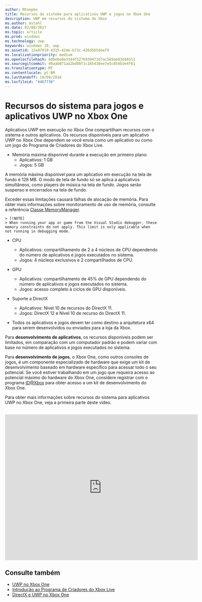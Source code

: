 ```yaml
---
author: Mtoepke
title: Recursos do sistema para aplicativos UWP e jogos no Xbox One
description: UWP em recursos do sistema do Xbox
ms.author: mstahl
ms.date: 02/08/2017
ms.topic: article
ms.prod: windows
ms.technology: uwp
keywords: windows 10, uwp
ms.assetid: 12e87019-4315-424e-b73c-426d565deef9
ms.localizationpriority: medium
ms.openlocfilehash: 8d6ebe8e3344f5276939471d7ac569ae83d48311
ms.sourcegitcommit: 49aab071aa2bd88f1c165438ee7e5c854b3e4f61
ms.translationtype: MT
ms.contentlocale: pt-BR
ms.lasthandoff: 10/09/2018
ms.locfileid: "4467738"
---
```

# <a name="system-resources-for-uwp-apps-and-games-on-xbox-one"></a>Recursos do sistema para jogos e aplicativos UWP no Xbox One

Aplicativos UWP em execução no Xbox One compartilham recursos com o sistema e outros aplicativos. Os recursos disponíveis para um aplicativo UWP no Xbox One dependem se você envia como um aplicativo ou como um jogo do Programa de Criadores do Xbox Live.

* Memória máxima disponível durante a execução em primeiro plano:
    * Aplicativos: 1 GB
    * Jogos: 5 GB

A memória máxima disponível para um aplicativo em execução na tela de fundo é 128 MB. O modo de tela de fundo só se aplica a aplicativos simultâneos, como players de música na tela de fundo.  Jogos serão suspenso e encerrados na tela de fundo.

Exceder essas limitações causará falhas de alocação de memória. Para obter mais informações sobre monitoramento de uso de memória, consulte a referência [Classe MemoryManager](https://msdn.microsoft.com/library/windows/apps/windows.system.memorymanager.aspx).
    
    > [!NOTE]
    > When running your app or game from the Visual Studio debugger, these memory constraints do not apply. This limit is only applicable when not running in debugging mode.

* CPU
    * Aplicativos: compartilhamento de 2 a 4 núcleos de CPU dependendo do número de aplicativos e jogos executados no sistema.
    * Jogos: 4 núcleos exclusivos e 2 compartilhados de CPU.

* GPU
    * Aplicativos: compartilhamento de 45% de GPU dependendo do número de aplicativos e jogos executados no sistema.
    * Jogos: acesso completo à ciclos de GPU disponíveis.

* Suporte a DirectX
    * Aplicativos: Nível 10 de recursos do DirectX 11.
    * Jogos: DirectX 12 e Nível 10 de recurso do DirectX 11.

* Todos os aplicativos e jogos devem ter como destino a arquitetura x64 para serem desenvolvidos ou enviados para a loja da Xbox.  

Para **desenvolvimento de aplicativos**, os recursos disponíveis podem ser limitados, em comparação com um computador padrão e podem variar com base no número de aplicativos e jogos executados no sistema.

Para **desenvolvimento de jogos**, o Xbox One, como outros consoles de jogos, é um componente especializado de hardware que exige um kit de desenvolvimento baseado em hardware específico para acessar todo o seu potencial. Se você estiver trabalhando em um jogo que requeira acesso ao potencial máximo do hardware do Xbox One, considere registrar com o programa [ID@Xbox](http://www.xbox.com/Developers/id) para obter acesso a um kit de desenvolvimento do Xbox One.


Para obter mais informações sobre recursos do sistema para aplicativos UWP no Xbox One, veja a primeira parte deste vídeo.
</br>
</br>
<iframe src="https://mva.microsoft.com/en-US/training-courses-embed/developing-xbox-one-applications-16860/Video-What-s-Unique--vk0fOPf9C_2006218965" width="636" height="480" allowFullScreen frameBorder="0"></iframe>

## <a name="see-also"></a>Consulte também
- [UWP no Xbox One](index.md)
- [Introdução ao Programa de Criadores do Xbox Live](../xbox-live/get-started-with-creators/get-started-with-xbox-live-creators.md)
- [DirectX e UWP no Xbox One](https://blogs.msdn.microsoft.com/chuckw/2017/12/15/directx-and-uwp-on-xbox-one/)

